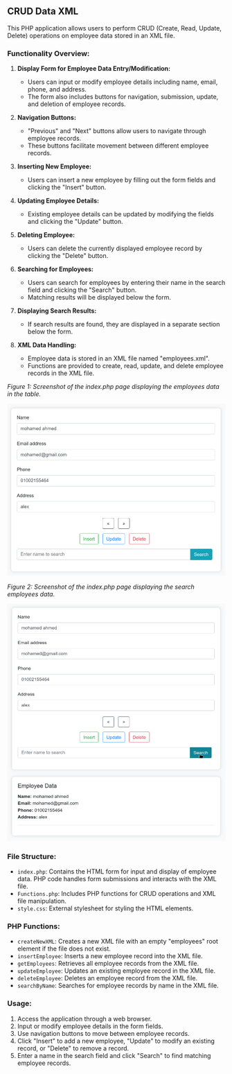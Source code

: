 ## CRUD Data XML

This PHP application allows users to perform CRUD (Create, Read, Update, Delete) operations on employee data stored in an XML file.

### Functionality Overview:

1. **Display Form for Employee Data Entry/Modification:**
    - Users can input or modify employee details including name, email, phone, and address.
    - The form also includes buttons for navigation, submission, update, and deletion of employee records.

2. **Navigation Buttons:**
    - "Previous" and "Next" buttons allow users to navigate through employee records.
    - These buttons facilitate movement between different employee records.

3. **Inserting New Employee:**
    - Users can insert a new employee by filling out the form fields and clicking the "Insert" button.

4. **Updating Employee Details:**
    - Existing employee details can be updated by modifying the fields and clicking the "Update" button.

5. **Deleting Employee:**
    - Users can delete the currently displayed employee record by clicking the "Delete" button.

6. **Searching for Employees:**
    - Users can search for employees by entering their name in the search field and clicking the "Search" button.
    - Matching results will be displayed below the form.

7. **Displaying Search Results:**
    - If search results are found, they are displayed in a separate section below the form.

8. **XML Data Handling:**
    - Employee data is stored in an XML file named "employees.xml".
    - Functions are provided to create, read, update, and delete employee records in the XML file.


*Figure 1: Screenshot of the index.php page displaying the employees data in the table.*


![Details Page](./output%20_images/main.png)

*Figure 2: Screenshot of the index.php page displaying the search employees data.*


![Details Page](./output%20_images/search.png)


### File Structure:

- `index.php`: Contains the HTML form for input and display of employee data. PHP code handles form submissions and interacts with the XML file.
- `Functions.php`: Includes PHP functions for CRUD operations and XML file manipulation.
- `style.css`: External stylesheet for styling the HTML elements.

### PHP Functions:

- `createNewXML`: Creates a new XML file with an empty "employees" root element if the file does not exist.
- `insertEmployee`: Inserts a new employee record into the XML file.
- `getEmployees`: Retrieves all employee records from the XML file.
- `updateEmployee`: Updates an existing employee record in the XML file.
- `deleteEmployee`: Deletes an employee record from the XML file.
- `searchByName`: Searches for employee records by name in the XML file.

### Usage:

1. Access the application through a web browser.
2. Input or modify employee details in the form fields.
3. Use navigation buttons to move between employee records.
4. Click "Insert" to add a new employee, "Update" to modify an existing record, or "Delete" to remove a record.
5. Enter a name in the search field and click "Search" to find matching employee records.

